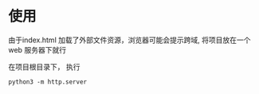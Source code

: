 # 使用
由于index.html 加载了外部文件资源，浏览器可能会提示跨域, 将项目放在一个 web 服务器下就行



在项目根目录下， 执行

```
python3 -m http.server
```



